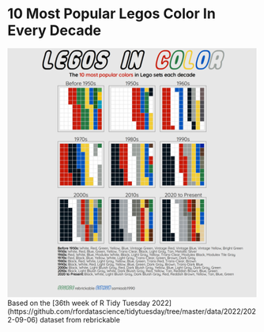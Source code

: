 # 10 Most Popular Legos Color In Every Decade

<img src='https://github.com/samiaab1990/Data-Visualizations/blob/9ea4a875e7609df8c30557a39da844c0fc8c1876/Legos/legos_test.png'>
Based on the [36th week of R Tidy Tuesday 2022](https://github.com/rfordatascience/tidytuesday/tree/master/data/2022/2022-09-06) dataset from rebrickable
